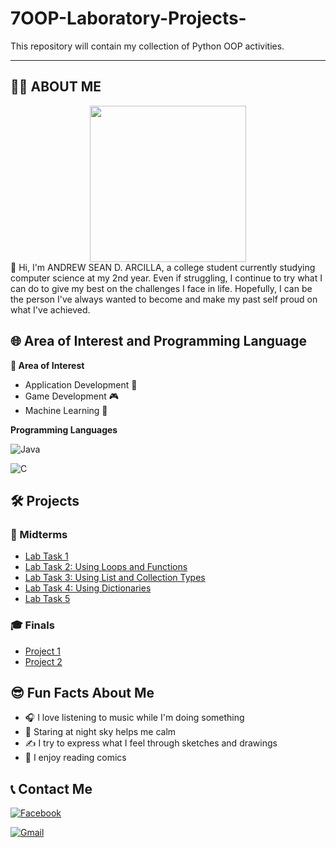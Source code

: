 # 7OOP-Laboratory-Projects-
This repository will contain my collection of Python OOP activities.

---

## 🙋‍♂️ ABOUT ME 
<div align="center">
  <img height="250" src="https://scontent.fcrk1-4.fna.fbcdn.net/v/t39.30808-6/539557595_122101355516994671_7889950314724408947_n.jpg?_nc_cat=102&ccb=1-7&_nc_sid=6ee11a&_nc_eui2=AeG80tG-2EC7F1j3qEgh8_tpj0pYDruNsTyPSlgOu42xPOqpOD0k-j_cjyQSESW2s86bhXqs4Mee5pHhBqTN8ZIc&_nc_ohc=lOr05Sx2yxsQ7kNvwH0QI5n&_nc_oc=AdlwrXN7D5V08JoTSzOFxNhVVOfXDRKkbU01kxsxfphkIj416hN092shtjywbohtn0s&_nc_zt=23&_nc_ht=scontent.fcrk1-4.fna&_nc_gid=skP78DgLBu9AhwkNJ_k3ww&oh=00_AfWQNNR8pr-BP5k8JKlex_MnbohwlatfbhP4R3FrmKdluA&oe=68B79B93"  />
</div>
👋 Hi, I'm ANDREW SEAN D. ARCILLA, a college student currently studying computer science at my 2nd year. Even if struggling, I continue to try what I can do to give my best on the challenges I face in life. Hopefully, I can be the person I've always wanted to become and make my past self proud on what I've achieved.

## 🌐 Area of Interest and Programming Language
**🎯 Area of Interest**
- Application Development 📱
- Game Development 🎮
- Machine Learning 🤖

**Programming Languages** 

  ![Java](https://img.shields.io/badge/Java-orange?style=for-the-badge&logo=java)
  
  ![C](https://img.shields.io/badge/C-00599C?style=for-the-badge&logo=c&logoColor=white)



## 🛠️ Projects

### 📘 Midterms
- [Lab Task 1](https://github.com/Andrew-Arcilla/7OOP-Laboratory-Projects-/blob/main/MidtermLabTask1.pdf)  
- [Lab Task 2: Using Loops and Functions](#)  
- [Lab Task 3: Using List and Collection Types](#)
- [Lab Task 4: Using Dictionaries](#)
- [Lab Task 5](#)


### 🎓 Finals
- [Project 1 ](#)  
- [Project 2 ](#)  

## 😎 Fun Facts About Me
- 🎧 I love listening to music while I'm doing something 
- 🌃 Staring at night sky helps me calm
- ✍️ I try to express what I feel through sketches and drawings
- 💭 I enjoy reading comics


## 📞 Contact Me  

[![Facebook](https://img.shields.io/badge/Facebook-%231877F2.svg?style=for-the-badge&logo=facebook&logoColor=white)](https://www.facebook.com/profile.php?id=61579840148284)  

[![Gmail](https://img.shields.io/badge/Gmail-D14836?style=for-the-badge&logo=gmail&logoColor=white)](mailto:arcillaasean0192@gmail.com)
